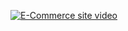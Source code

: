 [![E-Commerce site video](https://img.youtube.com/vi/OdBWeMerRV0/0.jpg)](https://www.youtube.com/watch?v=OdBWeMerRV0)
